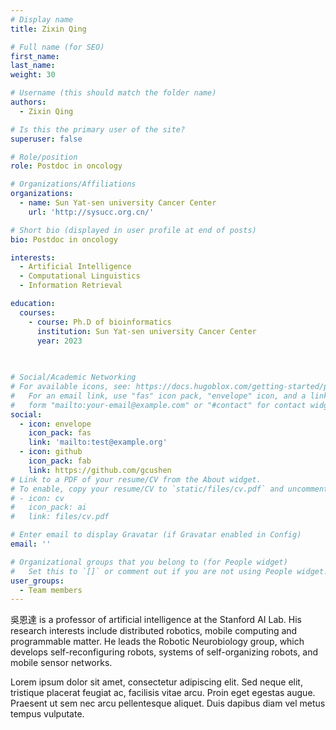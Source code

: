 ```yaml
---
# Display name
title: Zixin Qing

# Full name (for SEO)
first_name: 
last_name: 
weight: 30

# Username (this should match the folder name)
authors:
  - Zixin Qing

# Is this the primary user of the site?
superuser: false

# Role/position
role: Postdoc in oncology

# Organizations/Affiliations
organizations:
  - name: Sun Yat-sen university Cancer Center
    url: 'http://sysucc.org.cn/'

# Short bio (displayed in user profile at end of posts)
bio: Postdoc in oncology

interests:
  - Artificial Intelligence
  - Computational Linguistics
  - Information Retrieval

education:
  courses:
    - course: Ph.D of bioinformatics
      institution: Sun Yat-sen university Cancer Center
      year: 2023
    
    

# Social/Academic Networking
# For available icons, see: https://docs.hugoblox.com/getting-started/page-builder/#icons
#   For an email link, use "fas" icon pack, "envelope" icon, and a link in the
#   form "mailto:your-email@example.com" or "#contact" for contact widget.
social:
  - icon: envelope
    icon_pack: fas
    link: 'mailto:test@example.org'
  - icon: github
    icon_pack: fab
    link: https://github.com/gcushen
# Link to a PDF of your resume/CV from the About widget.
# To enable, copy your resume/CV to `static/files/cv.pdf` and uncomment the lines below.
# - icon: cv
#   icon_pack: ai
#   link: files/cv.pdf

# Enter email to display Gravatar (if Gravatar enabled in Config)
email: ''

# Organizational groups that you belong to (for People widget)
#   Set this to `[]` or comment out if you are not using People widget.
user_groups:
  - Team members
---
```


吳恩達 is a professor of artificial intelligence at the Stanford AI Lab. His research interests include distributed robotics, mobile computing and programmable matter. He leads the Robotic Neurobiology group, which develops self-reconfiguring robots, systems of self-organizing robots, and mobile sensor networks.

Lorem ipsum dolor sit amet, consectetur adipiscing elit. Sed neque elit, tristique placerat feugiat ac, facilisis vitae arcu. Proin eget egestas augue. Praesent ut sem nec arcu pellentesque aliquet. Duis dapibus diam vel metus tempus vulputate.
